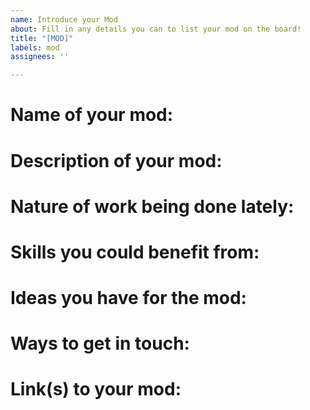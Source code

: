 ```yaml
---
name: Introduce your Mod
about: Fill in any details you can to list your mod on the board!
title: "[MOD]"
labels: mod
assignees: ''

---
```


# Name of your mod:

# Description of your mod:

# Nature of work being done lately:

# Skills you could benefit from:

# Ideas you have for the mod:

# Ways to get in touch:

# Link(s) to your mod:
